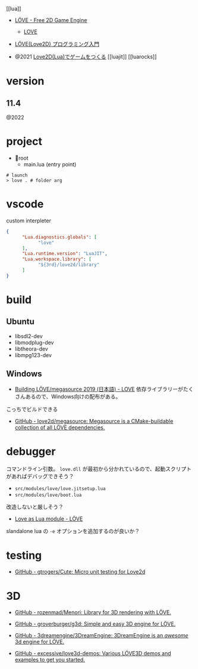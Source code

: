 [[lua]]

- [LÖVE - Free 2D Game Engine](https://love2d.org/)
	- [LOVE](https://love2d.org/wiki/Main_Page)

- [LÖVE(Love2D) プログラミング入門](https://love2d-programming.com/)
- @2021 [Love2D(Lua)でゲームをつくる](https://zenn.dev/m9m/scraps/52a88a63cdd1f4) [[luajit]] [[luarocks]]


# version
## 11.4
@2022

# project
+ 📁root
	+ main.lua (entry point)
```
# launch
> love . # folder arg
```

# vscode
custom interpleter
```json:.vscode/settings.json
{
      "Lua.diagnostics.globals": [
            "love"
      ],
      "Lua.runtime.version": "LuaJIT",
      "Lua.workspace.library": [
            "${3rd}/love2d/library"
      ]
}
```

# build

## Ubuntu
- libsdl2-dev
- libmodplug-dev
- libtheora-dev
- libmpg123-dev

## Windows
- [Building LÖVE/megasource 2019 (日本語) - LOVE](https://love2d.org/wiki/Building_L%C3%96VE/megasource_2019_(%E6%97%A5%E6%9C%AC%E8%AA%9E))
依存ライブラリーがたくさんあるので、Windows向けの配布がある。

こっちでビルドできる
- [GitHub - love2d/megasource: Megasource is a CMake-buildable collection of all LÖVE dependencies.](https://github.com/love2d/megasource)

# debugger
コマンドライン引数。
`love.dll` が最初から分かれているので、起動スクリプトがあればデバッグできそう？

- `src/modules/love/love.jitsetup.lua`
- `src/modules/love/boot.lua`

改造しないと厳しそう？
- [Love as Lua module - LÖVE](https://love2d.org/forums/viewtopic.php?t=86145)

slandalone lua の `-e` オプションを追加するのが良いか？

# testing
- [GitHub - gtrogers/Cute: Micro unit testing for Love2d](https://github.com/gtrogers/Cute)

# 3D
- [GitHub - rozenmad/Menori: Library for 3D rendering with LÖVE.](https://github.com/rozenmad/Menori)
- [GitHub - groverburger/g3d: Simple and easy 3D engine for LÖVE.](https://github.com/groverburger/g3d)
- [GitHub - 3dreamengine/3DreamEngine: 3DreamEngine is an *awesome* 3d engine for LÖVE.](https://github.com/3dreamengine/3DreamEngine)

- [GitHub - excessive/love3d-demos: Various LÖVE3D demos and examples to get you started.](https://github.com/excessive/love3d-demos)

